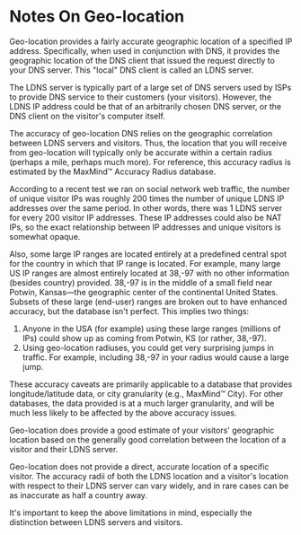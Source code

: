 # Notes On Geo-location

Geo-location provides a fairly accurate geographic location of a specified IP address. Specifically, when used in conjunction with DNS, it provides the geographic location of the DNS client that issued the request directly to your DNS server. This "local" DNS client is called an LDNS server.

The LDNS server is typically part of a large set of DNS servers used by ISPs to provide DNS service to their customers (your visitors). However, the LDNS IP address could be that of an arbitrarily chosen DNS server, or the DNS client on the visitor's computer itself.

The accuracy of geo-location DNS relies on the geographic correlation between LDNS servers and visitors. Thus, the location that you will receive from geo-location will typically only be accurate within a certain radius (perhaps a mile, perhaps much more). For reference, this accuracy radius is estimated by the MaxMind™ Accuracy Radius database.

According to a recent test we ran on social network web traffic, the number of unique visitor IPs was roughly 200 times the number of unique LDNS IP addresses over the same period. In other words, there was 1 LDNS server for every 200 visitor IP addresses. These IP addresses could also be NAT IPs, so the exact relationship between IP addresses and unique visitors is somewhat opaque.

Also, some large IP ranges are located entirely at a predefined central spot for the country in which that IP range is located. For example, many large US IP ranges are almost entirely located at 38,-97 with no other information (besides country) provided. 38,-97 is in the middle of a small field near Potwin, Kansas&mdash;the geographic center of the continental United States. Subsets of these large (end-user) ranges are broken out to have enhanced accuracy, but the database isn't perfect. This implies two things:

1. Anyone in the USA (for example) using these large ranges (millions of IPs) could show up as coming from Potwin, KS (or rather, 38,-97).
2. Using geo-location radiuses, you could get very surprising jumps in traffic. For example, including 38,-97 in your radius would cause a large jump.

These accuracy caveats are primarily applicable to a database that provides longitude/latitude data, or city granularity (e.g., MaxMind™ City). For other databases, the data provided is at a much larger granularity, and will be much less likely to be affected by the above accuracy issues.

Geo-location does provide a good estimate of your visitors' geographic location based on the generally good correlation between the location of a visitor and their LDNS server.

Geo-location does not provide a direct, accurate location of a specific visitor. The accuracy radii of both the LDNS location and a visitor's location with respect to their LDNS server can vary widely, and in rare cases can be as inaccurate as half a country away.

It's important to keep the above limitations in mind, especially the distinction between LDNS servers and visitors.
